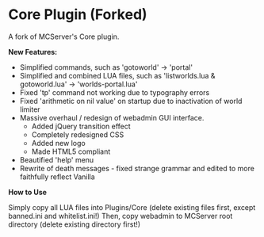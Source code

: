 Core Plugin (Forked)
===========

A fork of MCServer's Core plugin.

**New Features:**
* Simplified commands, such as 'gotoworld' -> 'portal'
* Simplified and combined LUA files, such as 'listworlds.lua & gotoworld.lua' -> 'worlds-portal.lua'
* Fixed 'tp' command not working due to typography errors
* Fixed 'arithmetic on nil value' on startup due to inactivation of world limiter
* Massive overhaul / redesign of webadmin GUI interface.
  * Added jQuery transition effect
  * Completely redesigned CSS
  * Added new logo
  * Made HTML5 compliant
* Beautified 'help' menu
* Rewrite of death messages - fixed strange grammar and edited to more faithfully reflect Vanilla

**How to Use**

Simply copy all LUA files into Plugins/Core (delete existing files first, except banned.ini and whitelist.ini!)
Then, copy webadmin to MCServer root directory (delete existing directory first!)

